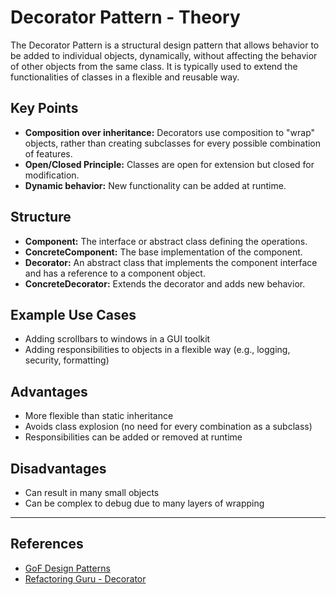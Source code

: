 # Decorator Pattern - Theory

The Decorator Pattern is a structural design pattern that allows behavior to be added to individual objects, dynamically, without affecting the behavior of other objects from the same class. It is typically used to extend the functionalities of classes in a flexible and reusable way.

## Key Points
- **Composition over inheritance:** Decorators use composition to "wrap" objects, rather than creating subclasses for every possible combination of features.
- **Open/Closed Principle:** Classes are open for extension but closed for modification.
- **Dynamic behavior:** New functionality can be added at runtime.

## Structure
- **Component:** The interface or abstract class defining the operations.
- **ConcreteComponent:** The base implementation of the component.
- **Decorator:** An abstract class that implements the component interface and has a reference to a component object.
- **ConcreteDecorator:** Extends the decorator and adds new behavior.

## Example Use Cases
- Adding scrollbars to windows in a GUI toolkit
- Adding responsibilities to objects in a flexible way (e.g., logging, security, formatting)

## Advantages
- More flexible than static inheritance
- Avoids class explosion (no need for every combination as a subclass)
- Responsibilities can be added or removed at runtime

## Disadvantages
- Can result in many small objects
- Can be complex to debug due to many layers of wrapping

---

## References
- [GoF Design Patterns](https://en.wikipedia.org/wiki/Decorator_pattern)
- [Refactoring Guru - Decorator](https://refactoring.guru/design-patterns/decorator)
